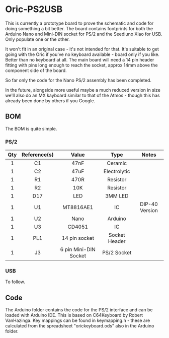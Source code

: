 # Oric-PS2USB

This is currently a prototype board to prove the schematic and code for doing something a bit better. The board contains footprints for both the Arduino Nano and Mini-DIN socket for PS/2 and the Seediuno Xiao for USB. Only populate one or the other.

It won't fit in an original case - it's not intended for that. It's suitable to get going with the Oric if you've no keyboard available - board only if you like. Better than no keyboard at all. The main board will need a 14 pin header fitting with pins long enough to reach the socket, approx 14mm above the component side of the board.

So far only the code for the Nano PS/2 assembly has been completed.

In the future, alongside more useful maybe a much reduced version in size we'll also do an MX kayboard similar to that of the Atmos - though this has already been done by others if you Google.

## BOM

The BOM is quite simple.

### PS/2

|Qty|Reference(s)|Value|Type|Notes|
|:--:|:--:|:--:|:--:|:--:|
|1|C1|47nF|Ceramic||
|1|C2|47uF|Electrolytic||
|1|R1|470R|Resistor||
|1|R2|10K|Resistor||
|1|D17|LED|3MM LED||
|1|U1|MT8816AE1|IC|DIP-40 Version|
|1|U2|Nano|Arduino||
|1|U3|CD4051|IC||
|1|PL1|14 pin socket|Socket Header||
|1|J3|6 pin Mini-DIN Socket|PS/2 Socket||

### USB

To follow.

## Code

The Arduino folder contains the code for the PS/2 interface and can be loaded with Arduino IDE. This is based on C64Keyboard by Robert VanHazinga. Key mappings can be found in keymapping.h - these are calculated from the spreadsheet "orickeyboard.ods" also in the Arduino folder.
